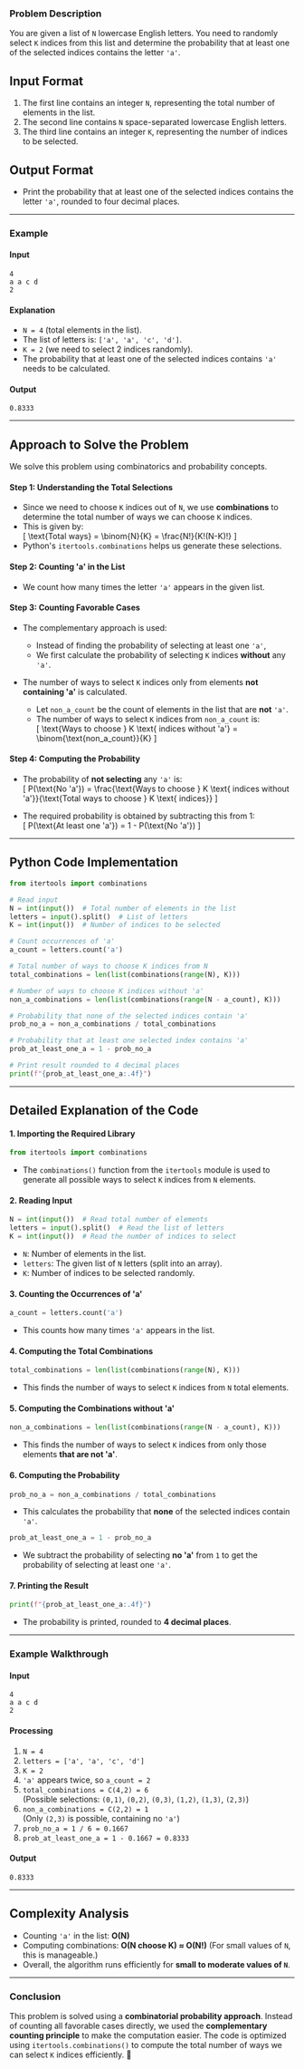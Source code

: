 ### **Problem Description**  
You are given a list of `N` lowercase English letters. You need to randomly select `K` indices from this list and determine the probability that at least one of the selected indices contains the letter `'a'`.  

## **Input Format**  
1. The first line contains an integer `N`, representing the total number of elements in the list.  
2. The second line contains `N` space-separated lowercase English letters.  
3. The third line contains an integer `K`, representing the number of indices to be selected.  

## **Output Format**  
- Print the probability that at least one of the selected indices contains the letter `'a'`, rounded to four decimal places.  

---

### **Example**  

#### **Input**
```
4
a a c d
2
```
#### **Explanation**
- `N = 4` (total elements in the list).  
- The list of letters is: `['a', 'a', 'c', 'd']`.  
- `K = 2` (we need to select 2 indices randomly).  
- The probability that at least one of the selected indices contains `'a'` needs to be calculated.

#### **Output**
```
0.8333
```
---

## **Approach to Solve the Problem**  
We solve this problem using combinatorics and probability concepts.

#### **Step 1: Understanding the Total Selections**  
- Since we need to choose `K` indices out of `N`, we use **combinations** to determine the total number of ways we can choose `K` indices.  
- This is given by:  
  \[
  \text{Total ways} = \binom{N}{K} = \frac{N!}{K!(N-K)!}
  \]
- Python's `itertools.combinations` helps us generate these selections.

#### **Step 2: Counting 'a' in the List**  
- We count how many times the letter `'a'` appears in the given list.

#### **Step 3: Counting Favorable Cases**  
- The complementary approach is used:  
  - Instead of finding the probability of selecting at least one `'a'`,  
  - We first calculate the probability of selecting `K` indices **without** any `'a'`.  

- The number of ways to select `K` indices only from elements **not containing 'a'** is calculated.  
  - Let `non_a_count` be the count of elements in the list that are **not** `'a'`.  
  - The number of ways to select `K` indices from `non_a_count` is:  
    \[
    \text{Ways to choose } K \text{ indices without 'a'} = \binom{\text{non_a_count}}{K}
    \]

#### **Step 4: Computing the Probability**  
- The probability of **not selecting** any `'a'` is:  
  \[
  P(\text{No 'a'}) = \frac{\text{Ways to choose } K \text{ indices without 'a'}}{\text{Total ways to choose } K \text{ indices}}
  \]

- The required probability is obtained by subtracting this from 1:  
  \[
  P(\text{At least one 'a'}) = 1 - P(\text{No 'a'})
  \]

---

## **Python Code Implementation**
```python
from itertools import combinations

# Read input
N = int(input())  # Total number of elements in the list
letters = input().split()  # List of letters
K = int(input())  # Number of indices to be selected

# Count occurrences of 'a'
a_count = letters.count('a')

# Total number of ways to choose K indices from N
total_combinations = len(list(combinations(range(N), K)))

# Number of ways to choose K indices without 'a'
non_a_combinations = len(list(combinations(range(N - a_count), K)))

# Probability that none of the selected indices contain 'a'
prob_no_a = non_a_combinations / total_combinations

# Probability that at least one selected index contains 'a'
prob_at_least_one_a = 1 - prob_no_a

# Print result rounded to 4 decimal places
print(f"{prob_at_least_one_a:.4f}")
```

---

## **Detailed Explanation of the Code**  

#### **1. Importing the Required Library**
```python
from itertools import combinations
```
- The `combinations()` function from the `itertools` module is used to generate all possible ways to select `K` indices from `N` elements.

#### **2. Reading Input**
```python
N = int(input())  # Read total number of elements
letters = input().split()  # Read the list of letters
K = int(input())  # Read the number of indices to select
```
- `N`: Number of elements in the list.  
- `letters`: The given list of `N` letters (split into an array).  
- `K`: Number of indices to be selected randomly.

#### **3. Counting the Occurrences of 'a'**
```python
a_count = letters.count('a')
```
- This counts how many times `'a'` appears in the list.

#### **4. Computing the Total Combinations**
```python
total_combinations = len(list(combinations(range(N), K)))
```
- This finds the number of ways to select `K` indices from `N` total elements.  

#### **5. Computing the Combinations without 'a'**
```python
non_a_combinations = len(list(combinations(range(N - a_count), K)))
```
- This finds the number of ways to select `K` indices from only those elements **that are not 'a'**.

#### **6. Computing the Probability**
```python
prob_no_a = non_a_combinations / total_combinations
```
- This calculates the probability that **none** of the selected indices contain `'a'`.  

```python
prob_at_least_one_a = 1 - prob_no_a
```
- We subtract the probability of selecting **no 'a'** from `1` to get the probability of selecting at least one `'a'`.

#### **7. Printing the Result**
```python
print(f"{prob_at_least_one_a:.4f}")
```
- The probability is printed, rounded to **4 decimal places**.

---

### **Example Walkthrough**  

#### **Input**
```
4
a a c d
2
```
#### **Processing**
1. `N = 4`
2. `letters = ['a', 'a', 'c', 'd']`
3. `K = 2`
4. `'a'` appears twice, so `a_count = 2`
5. `total_combinations = C(4,2) = 6`  
   (Possible selections: `(0,1)`, `(0,2)`, `(0,3)`, `(1,2)`, `(1,3)`, `(2,3)`)
6. `non_a_combinations = C(2,2) = 1`  
   (Only `(2,3)` is possible, containing no `'a'`)
7. `prob_no_a = 1 / 6 = 0.1667`
8. `prob_at_least_one_a = 1 - 0.1667 = 0.8333`

#### **Output**
```
0.8333
```
---

## **Complexity Analysis**
- Counting `'a'` in the list: **O(N)**  
- Computing combinations: **O(N choose K) ≈ O(N!)** (For small values of `N`, this is manageable.)  
- Overall, the algorithm runs efficiently for **small to moderate values of `N`**.

---

### **Conclusion**
This problem is solved using a **combinatorial probability approach**. Instead of counting all favorable cases directly, we used the **complementary counting principle** to make the computation easier. The code is optimized using `itertools.combinations()` to compute the total number of ways we can select `K` indices efficiently. 🚀
